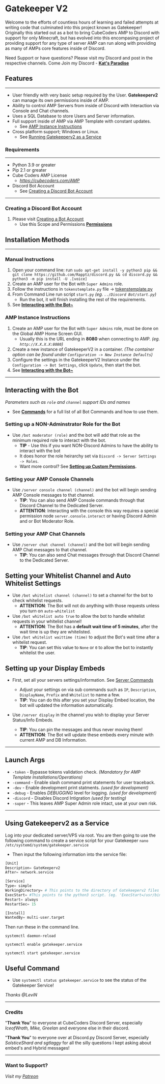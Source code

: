 ﻿# **Gatekeeper V2**

Welcome to the efforts of countless hours of learning and failed attempts at writing code that culminated into this project known as Gatekeeper! Originally this started out as a bot to bring CubeCoders AMP to Discord with support for only Minecraft, but has evolved into this encompasing project of providing support for any type of server AMP can run along with providing as many of AMPs core features inside of Discord.

Need Support or have questions? Please visit my Discord and post in the respective channels.
Come Join my Discord - **[Kat's Paradise](https://discord.gg/BtNyU8DFtt)**


## **Features**
___
- User friendly with very basic setup required by the User. **Gatekeeperv2** can manage its own permissions inside of AMP.
- Ability to control AMP Servers from inside of Discord with Interaction via Console and Chat channels.
- Uses a SQL Database to store Users and Server information.
- Full support inside of AMP via AMP Template with constant updates. 
    - See [AMP Instance Instructions](#amp-instance-instructions)
- Cross platform support; Windows or Linux.
    - See [Running Gatekeeperv2 as a Service](#using-gatekeeperv2-as-a-service)

### **Requirements**
_________
- Python 3.9 or greater
- Pip 2.1 or greater
- Cube Coders AMP License
    - *https://cubecoders.com/AMP*
- Discord Bot Account
    - See [Creating a Discord Bot Account](https://discordpy.readthedocs.io/en/stable/discord.html)

___

### **Creating a Discord Bot Account**
1. Please visit [Creating a Bot Account](https://discordpy.readthedocs.io/en/stable/discord.html)
    - Use this Scope and Permissions **[Permissions](/resources/Bot%20Permissions.png)**

## **Installation Methods**
___
### **Manual Instructions**
1. Open your command line: run `sudo apt-get install -y python3 pip && git clone https://github.com/Rapptz/discord.py && cd discord.py && python3 -m pip install -U .[voice]`
2. Create an AMP user for the Bot with `Super Admins` role.
3. Follow the instructions in `tokenstemplate.py` file -> [tokenstemplate.py](/tokenstemplate.py)
4. From Command Line run script `start.py` *(eg. `../Discord Bot/start.py`)*
    - Run the bot, it will finish installing the rest of the requirements.
5. See **[Interacting with the Bot~](#interacting-with-the-bot)**

### **AMP Instance Instructions**
1. Create an AMP user for the Bot with `Super Admins` role, must be done on the Global AMP Home Screen GUI.
    - Usually this is the URL ending in **8080** when connecting to AMP. *(eg. `http://X.X.X.X:8080`)*
2. Create a new instance of GatekeeperV2 in a container. *(The container option can be found under `Configuration -> New Instance Defaults`)*
3. Configure the settings in the GatekeeperV2 Instance under the `Configuration -> Bot Settings`, click `Update`, then start the bot.
4. See **[Interacting with the Bot~](#interacting-with-the-bot)**
___

## **Interacting with the Bot**
*Parameters such as `role` and `channel` support IDs and names*
- See **[Commands](/COMMANDS.md#commands-list)** for a full list of all Bot Commands and how to use them.

### **Setting up a NON-Adminstrator Role for the Bot**
- Use `/bot moderator (role)` and the bot will add that role as the minimum required role to interact with the bot.
    - **TIP** - Use this if you want NON-Discord Admins to have the ability to interact with the bot
    - It does honor the role heirarchy set via `Discord -> Server Settings -> Roles`.
    - Want more control? See **[Setting up Custom Permissions](/PERMISSIONS.md#permissions).**

### **Setting your AMP Console Channels**
- Use `/server console channel (channel)` and the bot will begin sending AMP Console messages to that channel. 
    - **TIP**: You can also send AMP Console commands through that Discord Channel to the Dedicated Server.
    - **ATTENTION**: Interacting with the console this way requires a special permission node `server.console.interact` or having Discord Admin and or Bot Moderator Role.

### **Setting your AMP Chat Channels**
- Use `/server chat channel (channel)` and the bot will begin sending AMP Chat messages to that channel. 
    - **TIP**: You can also send Chat messages through that Discord Channel to the Dedicated Server.
    
## **Setting your Whitelist Channel and Auto Whitelist Settings**
- Use `/bot whitelist channel (channel)` to set a channel for the bot to check whitelist requests.
    - **ATTENTION**: The Bot will not do anything with those requests unless you turn on `auto-whitelist`
- Use `/bot whitelist auto true` to allow the bot to handle whitelist requests in your whitelist channel!
    - **ATTENTION**: The Bot has a **default wait time of 5 minutes**, after the wait time is up they are whitelisted.
- Use `/bot whitelist waittime (time)` to adjust the Bot's wait time after a whitelist request.
    - **TIP**: You can set this value to `None` or `0` to allow the bot to instantly whitelist the user.


## **Setting up your Display Embeds**
- First, set all your servers settings/information. See [Server Commands](/COMMANDS.md#server-commands)
    - Adjust your settings on via sub commands such as `IP`, `Description`, `DisplayName`, `Prefix` and `Whitelist` to name a few.
    - **TIP**: You can do this after you set your Display Embed location, the bot will updated the information automatically.

- Use `/server display` in the channel you wish to display your Server Status/Info Embeds.
    - **TIP**: You can pin the messages and thus never moving them!
    - **ATTENTION**: The Bot will update these embeds every minute with current AMP and DB Information.
______
## **Launch Args**
- `-token` - Bypasse tokens validation check. *(Mandatory for AMP Template Installations/Operations)*
- `-command` - Enable slash command print statements for user traceback.
- `-dev` - Enable development print statments. *(used for development)*
- `-debug` - Enables *DEBUGGING* level for logging. *(used for development)*
- `-discord` - Disables Discord Intigration *(used for testing)*
- `-super` - This leaves AMP Super Admin role intact, use at your own risk.    

___
## **Using Gatekeeperv2 as a Service**
Log into your dedicated server/VPS via root. You are then going to use the following command to create a service script for your Gatekeeper
```nano /etc/systemd/system/gatekeeper.service ```

- Then input the following information into the service file: 
```python
[Unit]
Description= GateKeeperv2
After= network.service

[Service]
Type= simple
WorkingDirectory= # This points to the directory of Gatekeeperv2 files (eg. '/home/gatekeeper')
ExecStart= #This points to the python3 script. (eg. 'ExecStart=/usr/bin/python3.9 /home/gatekeeper/start.py')
Restart= always 
RestartSec= 15

[Install]
WantedBy= multi-user.target
```

Then run these in the command line.
```
systemctl daemon-reload

systemctl enable gatekeeper.service

systemctl start gatekeeper.service
```

## Useful Command
- Use ```systemctl status gatekeeper.service``` to see the status of the Gatekeeper Service!


*Thanks @LeviN*
___
### **Credits**
"**Thank You**" to everyone at CubeCoders Discord Server, especially *IceofWrath, Mike, Greelan* and everyone else in their discord.

"**Thank You**" to everyone over at Discord.py Discord Server, especially *SolsticeShard and sgtlaggy* for all the silly questions I kept asking about embed's and Hybrid messages!

___
### **Want to Support?**
*Visit my [Patreon](https://www.patreon.com/Gatekeeperv2)*
